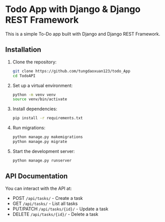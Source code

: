 # Todo App with Django & Django REST Framework

This is a simple To-Do app built with Django and Django REST Framework.

## Installation

1. Clone the repository:
   ```bash
   git clone https://github.com/tungdaoxuan123/todo_App
   cd TodoAPI
   ```

2. Set up a virtual environment:
   ```bash
   python -m venv venv
   source venv/bin/activate 
   ```

3. Install dependencies:
   ```bash
   pip install -r requirements.txt
   ```

4. Run migrations:
   ```bash
   python manage.py makemigrations
   python manage.py migrate
   ```

5. Start the development server:
   ```bash
   python manage.py runserver
   ```

## API Documentation

You can interact with the API at:
- POST `/api/tasks/` - Create a task
- GET `/api/tasks/` - List all tasks
- PUT/PATCH `/api/tasks/{id}/` - Update a task
- DELETE `/api/tasks/{id}/` - Delete a task

